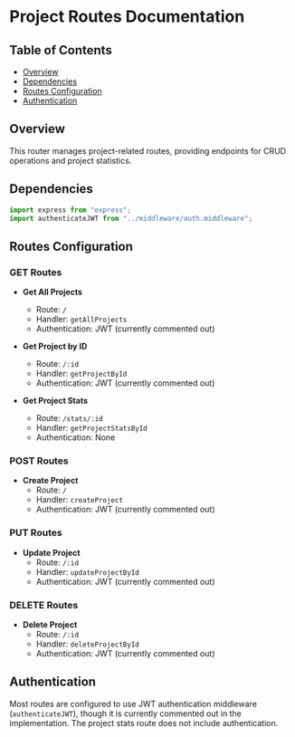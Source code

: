 # Project Routes Documentation

## Table of Contents

- [Overview](#overview)
- [Dependencies](#dependencies)
- [Routes Configuration](#routes-configuration)
- [Authentication](#authentication)

## Overview

This router manages project-related routes, providing endpoints for CRUD operations and project statistics.

## Dependencies

```typescript
import express from "express";
import authenticateJWT from "../middleware/auth.middleware";
```

## Routes Configuration

### GET Routes

- **Get All Projects**

  - Route: `/`
  - Handler: `getAllProjects`
  - Authentication: JWT (currently commented out)

- **Get Project by ID**

  - Route: `/:id`
  - Handler: `getProjectById`
  - Authentication: JWT (currently commented out)

- **Get Project Stats**
  - Route: `/stats/:id`
  - Handler: `getProjectStatsById`
  - Authentication: None

### POST Routes

- **Create Project**
  - Route: `/`
  - Handler: `createProject`
  - Authentication: JWT (currently commented out)

### PUT Routes

- **Update Project**
  - Route: `/:id`
  - Handler: `updateProjectById`
  - Authentication: JWT (currently commented out)

### DELETE Routes

- **Delete Project**
  - Route: `/:id`
  - Handler: `deleteProjectById`
  - Authentication: JWT (currently commented out)

## Authentication

Most routes are configured to use JWT authentication middleware (`authenticateJWT`), though it is currently commented out in the implementation. The project stats route does not include authentication.
